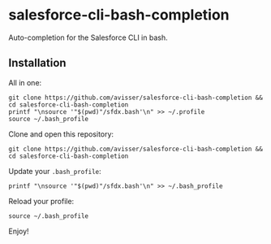 # salesforce-cli-bash-completion

Auto-completion for the Salesforce CLI in bash.

## Installation

All in one:

```
git clone https://github.com/avisser/salesforce-cli-bash-completion && cd salesforce-cli-bash-completion
printf "\nsource '"$(pwd)"/sfdx.bash'\n" >> ~/.profile
source ~/.bash_profile
```

Clone and open this repository:

```
git clone https://github.com/avisser/salesforce-cli-bash-completion && cd salesforce-cli-bash-completion
```

Update your `.bash_profile`:

```
printf "\nsource '"$(pwd)"/sfdx.bash'\n" >> ~/.bash_profile
```

Reload your profile:

```
source ~/.bash_profile
```

Enjoy!
